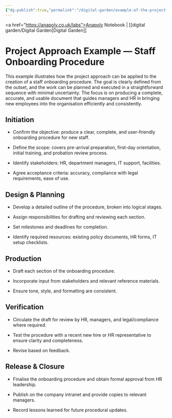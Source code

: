 ```yaml
---
{"dg-publish":true,"permalink":"/digital-garden/example-of-the-project-approach/","created":"2025-08-15T07:44:56.458+01:00","updated":"2025-08-20T12:37:31.577+01:00"}
---
```


<a href="https://anapoly.co.uk/labs">Anapoly Notebook</a> | [[digital garden/Digital Garden\|Digital Garden]] 

# Project Approach Example — Staff Onboarding Procedure

This example illustrates how the project approach can be applied to the creation of a staff onboarding procedure. The goal is clearly defined from the outset, and the work can be planned and executed in a straightforward sequence with minimal uncertainty. The focus is on producing a complete, accurate, and usable document that guides managers and HR in bringing new employees into the organisation efficiently and consistently.

## Initiation

- Confirm the objective: produce a clear, complete, and user-friendly onboarding procedure for new staff.
    
- Define the scope: covers pre-arrival preparation, first-day orientation, initial training, and probation review process.
    
- Identify stakeholders: HR, department managers, IT support, facilities.
    
- Agree acceptance criteria: accuracy, compliance with legal requirements, ease of use.
    

## Design & Planning

- Develop a detailed outline of the procedure, broken into logical stages.
    
- Assign responsibilities for drafting and reviewing each section.
    
- Set milestones and deadlines for completion.
    
- Identify required resources: existing policy documents, HR forms, IT setup checklists.
    

## Production

- Draft each section of the onboarding procedure.
    
- Incorporate input from stakeholders and relevant reference materials.
    
- Ensure tone, style, and formatting are consistent.
    

## Verification

- Circulate the draft for review by HR, managers, and legal/compliance where required.
    
- Test the procedure with a recent new hire or HR representative to ensure clarity and completeness.
    
- Revise based on feedback.
    

## Release & Closure

- Finalise the onboarding procedure and obtain formal approval from HR leadership.
    
- Publish on the company intranet and provide copies to relevant managers.
    
- Record lessons learned for future procedural updates.